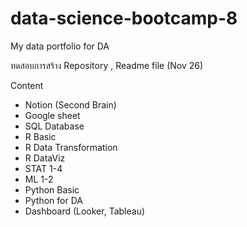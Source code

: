 # data-science-bootcamp-8
My data portfolio for DA

ทดสอบการสร้าง Repository , Readme file
(Nov 26)

Content
- Notion (Second Brain)
- Google sheet
- SQL Database
- R Basic
- R Data Transformation
- R DataViz
- STAT 1-4
- ML 1-2
- Python Basic
- Python for DA
- Dashboard (Looker, Tableau)
